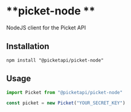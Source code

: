 # **picket-node **

NodeJS client for the Picket API

## Installation

```shell
npm install "@picketapi/picket-node"
```

## Usage

```ts
import Picket from "@picketapi/picket-node"

const picket = new Picket("YOUR_SECRET_KEY")
```
